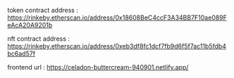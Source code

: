 token contract address : https://rinkeby.etherscan.io/address/0x18608BeC4ccF3A34BB7F10ae089FeAcA20A9201b

nft contract address : https://rinkeby.etherscan.io/address/0xeb3df8fc1dcf7fb9d6f5f7ac11b5fdb4bc6ad57f

frontend url : https://celadon-buttercream-940901.netlify.app/
